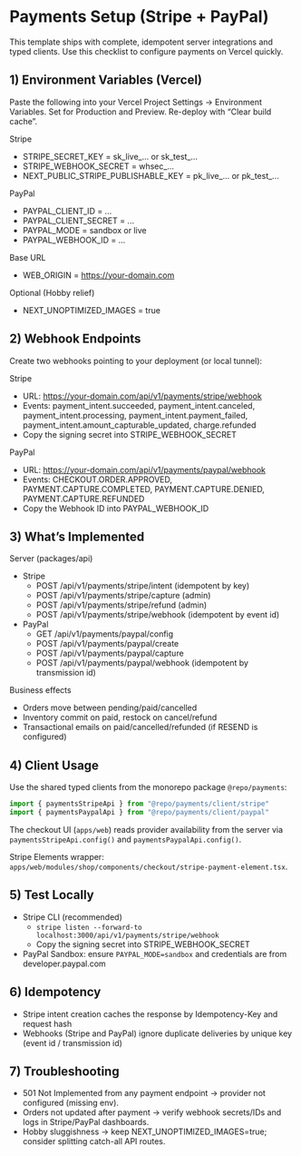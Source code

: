 # Payments Setup (Stripe + PayPal)

This template ships with complete, idempotent server integrations and typed clients.
Use this checklist to configure payments on Vercel quickly.

## 1) Environment Variables (Vercel)

Paste the following into your Vercel Project Settings → Environment Variables.
Set for Production and Preview. Re-deploy with “Clear build cache”.

Stripe
- STRIPE_SECRET_KEY = sk_live_... or sk_test_...
- STRIPE_WEBHOOK_SECRET = whsec_...
- NEXT_PUBLIC_STRIPE_PUBLISHABLE_KEY = pk_live_... or pk_test_...

PayPal
- PAYPAL_CLIENT_ID = ...
- PAYPAL_CLIENT_SECRET = ...
- PAYPAL_MODE = sandbox or live
- PAYPAL_WEBHOOK_ID = ...

Base URL
- WEB_ORIGIN = https://your-domain.com

Optional (Hobby relief)
- NEXT_UNOPTIMIZED_IMAGES = true

## 2) Webhook Endpoints

Create two webhooks pointing to your deployment (or local tunnel):

Stripe
- URL: https://your-domain.com/api/v1/payments/stripe/webhook
- Events: payment_intent.succeeded, payment_intent.canceled, payment_intent.processing, payment_intent.payment_failed, payment_intent.amount_capturable_updated, charge.refunded
- Copy the signing secret into STRIPE_WEBHOOK_SECRET

PayPal
- URL: https://your-domain.com/api/v1/payments/paypal/webhook
- Events: CHECKOUT.ORDER.APPROVED, PAYMENT.CAPTURE.COMPLETED, PAYMENT.CAPTURE.DENIED, PAYMENT.CAPTURE.REFUNDED
- Copy the Webhook ID into PAYPAL_WEBHOOK_ID

## 3) What’s Implemented

Server (packages/api)
- Stripe
  - POST /api/v1/payments/stripe/intent (idempotent by key)
  - POST /api/v1/payments/stripe/capture (admin)
  - POST /api/v1/payments/stripe/refund (admin)
  - POST /api/v1/payments/stripe/webhook (idempotent by event id)
- PayPal
  - GET /api/v1/payments/paypal/config
  - POST /api/v1/payments/paypal/create
  - POST /api/v1/payments/paypal/capture
  - POST /api/v1/payments/paypal/webhook (idempotent by transmission id)

Business effects
- Orders move between pending/paid/cancelled
- Inventory commit on paid, restock on cancel/refund
- Transactional emails on paid/cancelled/refunded (if RESEND is configured)

## 4) Client Usage

Use the shared typed clients from the monorepo package `@repo/payments`:

```ts
import { paymentsStripeApi } from "@repo/payments/client/stripe"
import { paymentsPaypalApi } from "@repo/payments/client/paypal"
```

The checkout UI (`apps/web`) reads provider availability from the server via
`paymentsStripeApi.config()` and `paymentsPaypalApi.config()`.

Stripe Elements wrapper: `apps/web/modules/shop/components/checkout/stripe-payment-element.tsx`.

## 5) Test Locally

- Stripe CLI (recommended)
  - `stripe listen --forward-to localhost:3000/api/v1/payments/stripe/webhook`
  - Copy the signing secret into STRIPE_WEBHOOK_SECRET
- PayPal Sandbox: ensure `PAYPAL_MODE=sandbox` and credentials are from developer.paypal.com

## 6) Idempotency

- Stripe intent creation caches the response by Idempotency-Key and request hash
- Webhooks (Stripe and PayPal) ignore duplicate deliveries by unique key (event id / transmission id)

## 7) Troubleshooting

- 501 Not Implemented from any payment endpoint → provider not configured (missing env).
- Orders not updated after payment → verify webhook secrets/IDs and logs in Stripe/PayPal dashboards.
- Hobby sluggishness → keep NEXT_UNOPTIMIZED_IMAGES=true; consider splitting catch-all API routes.
